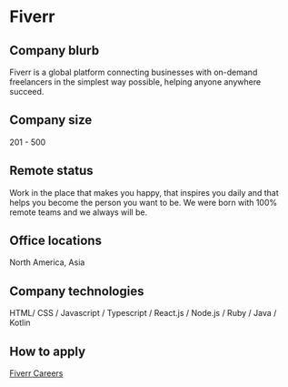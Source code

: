# Fiverr

## Company blurb

Fiverr is a global platform connecting businesses with on-demand freelancers in the simplest way possible, helping anyone anywhere succeed.

## Company size

201 - 500

## Remote status

Work in the place that makes you happy, that inspires you daily and that helps you become the person you want to be. We were born with 100% 
remote teams and we always will be.

## Office locations

North America, Asia

## Company technologies

 HTML/ CSS / Javascript / Typescript / React.js / Node.js / Ruby / Java / Kotlin

## How to apply

[Fiverr Careers](https://www.fiverr.com/jobs/teams)
